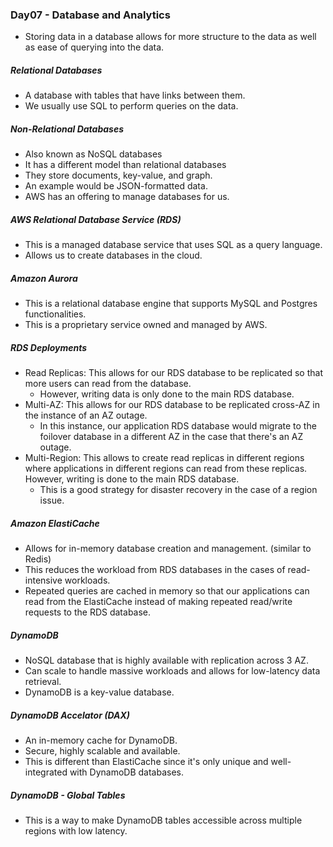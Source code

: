 ### Day07 - Database and Analytics

- Storing data in a database allows for more structure to the data as well as ease of querying into the data.

##### Relational Databases
- A database with tables that have links between them.
- We usually use SQL to perform queries on the data.

##### Non-Relational Databases
- Also known as NoSQL databases
- It has a different model than relational databases
- They store documents, key-value, and graph.
- An example would be JSON-formatted data.
- AWS has an offering to manage databases for us.

##### AWS Relational Database Service (RDS)
- This is a managed database service that uses SQL as a query language.
- Allows us to create databases in the cloud.

##### Amazon Aurora
- This is a relational database engine that supports MySQL and Postgres functionalities.
- This is a proprietary service owned and managed by AWS.

##### RDS Deployments
- Read Replicas: This allows for our RDS database to be replicated so that more users can read from the database.
  - However, writing data is only done to the main RDS database.
- Multi-AZ: This allows for our RDS database to be replicated cross-AZ in the instance of an AZ outage.
  - In this instance, our application RDS database would migrate to the foilover database in a different AZ in the case that there's an AZ outage.
- Multi-Region: This allows to create read replicas in different regions where applications in different regions can read from these replicas. However, writing is done to the main RDS database.
  - This is a good strategy for disaster recovery in the case of a region issue.

##### Amazon ElastiCache
- Allows for in-memory database creation and management. (similar to Redis)
- This reduces the workload from RDS databases in the cases of read-intensive workloads.
- Repeated queries are cached in memory so that our applications can read from the ElastiCache instead of making repeated read/write requests to the RDS database.

##### DynamoDB
- NoSQL database that is highly available with replication across 3 AZ.
- Can scale to handle massive workloads and allows for low-latency data retrieval.
- DynamoDB is a key-value database.

##### DynamoDB Accelator (DAX)
- An in-memory cache for DynamoDB.
- Secure, highly scalable and available.
- This is different than ElastiCache since it's only unique and well-integrated with DynamoDB databases.

##### DynamoDB - Global Tables
- This is a way to make DynamoDB tables accessible across multiple regions with low latency.
